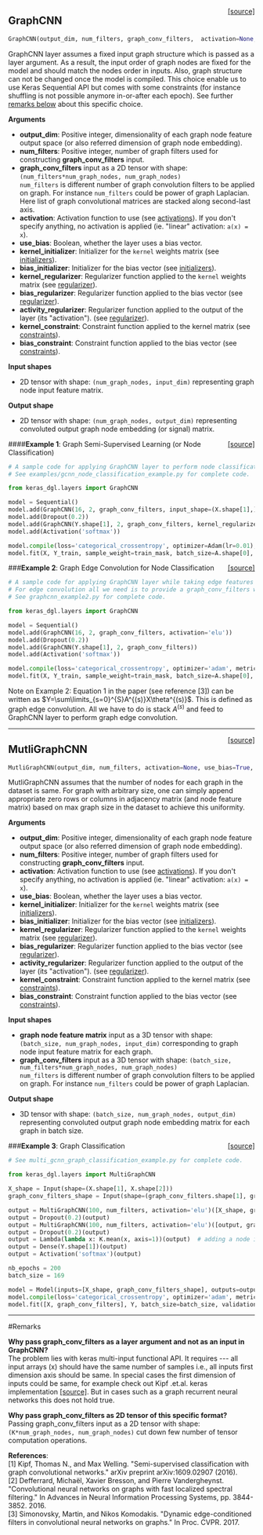<span style="float:right;">[[source]](https://github.com/vermaMachineLearning/keras-deep-graph-learning/blob/master/keras_dgl/layers/graph_cnn_layer.py#L9)</span>
## GraphCNN

```python
GraphCNN(output_dim, num_filters, graph_conv_filters,  activation=None, use_bias=True, kernel_initializer='glorot_uniform', bias_initializer='zeros', kernel_regularizer=None, bias_regularizer=None, activity_regularizer=None, kernel_constraint=None, bias_constraint=None)
```

GraphCNN layer assumes a fixed input graph structure which is passed as a layer argument. As a result, the input order of graph nodes are fixed for the model and should match the nodes order in inputs. Also, graph structure can not be changed once the model is compiled. This choice enable us to use Keras Sequential API but comes with some constraints (for instance shuffling is not  possible anymore in-or-after each epoch). See further [remarks below](http://127.0.0.1:8000/Layers/Convolution/graph_conv_layer/#remarks) about this specific choice.<br />


__Arguments__

- __output_dim__: Positive integer, dimensionality of each graph node feature output space (or also referred dimension of graph node embedding).
- __num_filters__: Positive integer, number of graph filters used for constructing  __graph_conv_filters__ input.
- __graph_conv_filters__ input as a 2D tensor with shape: `(num_filters*num_graph_nodes, num_graph_nodes)`<br />
`num_filters` is different number of graph convolution filters to be applied on graph. For instance `num_filters` could be power of graph Laplacian. Here list of graph convolutional matrices are stacked along second-last axis.<br />
- __activation__: Activation function to use
(see [activations](../activations.md)).
If you don't specify anything, no activation is applied
(ie. "linear" activation: `a(x) = x`).
- __use_bias__: Boolean, whether the layer uses a bias vector.
- __kernel_initializer__: Initializer for the `kernel` weights matrix
(see [initializers](../initializers.md)).
- __bias_initializer__: Initializer for the bias vector
(see [initializers](../initializers.md)).
- __kernel_regularizer__: Regularizer function applied to
the `kernel` weights matrix
(see [regularizer](../regularizers.md)).
- __bias_regularizer__: Regularizer function applied to the bias vector
(see [regularizer](../regularizers.md)).
- __activity_regularizer__: Regularizer function applied to
the output of the layer (its "activation").
(see [regularizer](../regularizers.md)).
- __kernel_constraint__: Constraint function applied to the kernel matrix
(see [constraints](https://keras.io/constraints/)).
- __bias_constraint__: Constraint function applied to the bias vector
(see [constraints](https://keras.io/constraints/)).



__Input shapes__

* 2D tensor with shape: `(num_graph_nodes, input_dim)` representing graph node input feature matrix.<br />


__Output shape__

* 2D tensor with shape: `(num_graph_nodes, output_dim)`	representing convoluted output graph node embedding (or signal) matrix.<br />

<span style="float:right;">[[source]](https://github.com/vermaMachineLearning/keras-deep-graph-learning/blob/master/examples/gcnn_node_classification_example.py)</span>
####__Example 1__: Graph Semi-Supervised Learning (or Node Classification)


```python
# A sample code for applying GraphCNN layer to perform node classification. 
# See examples/gcnn_node_classification_example.py for complete code.

from keras_dgl.layers import GraphCNN

model = Sequential()
model.add(GraphCNN(16, 2, graph_conv_filters, input_shape=(X.shape[1],), activation='elu', kernel_regularizer=l2(5e-4)))
model.add(Dropout(0.2))
model.add(GraphCNN(Y.shape[1], 2, graph_conv_filters, kernel_regularizer=l2(5e-4)))
model.add(Activation('softmax'))

model.compile(loss='categorical_crossentropy', optimizer=Adam(lr=0.01), metrics=['acc'])
model.fit(X, Y_train, sample_weight=train_mask, batch_size=A.shape[0], epochs=500, shuffle=False, verbose=0)
```

<span style="float:right;">[[source]](https://github.com/vermaMachineLearning/keras-deep-graph-learning/blob/master/examples/gcnn_node_classification_with_edge_features_example.py)</span>
###__Example 2__: Graph Edge Convolution for Node Classification


```python
# A sample code for applying GraphCNN layer while taking edge features into account to perform node label classification. 
# For edge convolution all we need is to provide a graph_conv_filters which contains (stack) adjacency matrices corresponding to each edge features. See note below on example2.
# See graphcnn_example2.py for complete code.

from keras_dgl.layers import GraphCNN

model = Sequential()
model.add(GraphCNN(16, 2, graph_conv_filters, activation='elu'))
model.add(Dropout(0.2))
model.add(GraphCNN(Y.shape[1], 2, graph_conv_filters))
model.add(Activation('softmax'))

model.compile(loss='categorical_crossentropy', optimizer='adam', metrics=['acc'])
model.fit(X, Y_train, sample_weight=train_mask, batch_size=A.shape[0], epochs=500, shuffle=False)
```

Note on Example 2:  Equation $1$ in the paper (see reference [3]) can be written as $Y=\sum\limits_{s=0}^{S}A^{(s)}X\theta^{(s)}$. This is defined as graph edge convolution. All we have to do is stack $A^{(s)}$ and feed to GraphCNN layer to perform graph edge convolution.


----

<span style="float:right;">[[source]](https://github.com/vermaMachineLearning/keras-deep-graph-learning/blob/master/keras_dgl/layers/multi_graph_cnn_layer.py#L9)</span>
## MutliGraphCNN

```python
MutliGraphCNN(output_dim, num_filters, activation=None, use_bias=True, kernel_initializer='glorot_uniform', bias_initializer='zeros', kernel_regularizer=None, bias_regularizer=None, activity_regularizer=None, kernel_constraint=None, bias_constraint=None)
```

MutliGraphCNN assumes that the number of nodes for each graph in the dataset is same. For graph with arbitrary size, one can simply append appropriate zero rows or columns in adjacency matrix (and node feature matrix) based on max graph size in the dataset to achieve this uniformity.

__Arguments__

- __output_dim__: Positive integer, dimensionality of each graph node feature output space (or also referred dimension of graph node embedding).
- __num_filters__: Positive integer, number of graph filters used for constructing  __graph_conv_filters__ input.
- __activation__: Activation function to use
(see [activations](../activations.md)).
If you don't specify anything, no activation is applied
(ie. "linear" activation: `a(x) = x`).
- __use_bias__: Boolean, whether the layer uses a bias vector.
- __kernel_initializer__: Initializer for the `kernel` weights matrix
(see [initializers](../initializers.md)).
- __bias_initializer__: Initializer for the bias vector
(see [initializers](../initializers.md)).
- __kernel_regularizer__: Regularizer function applied to
the `kernel` weights matrix
(see [regularizer](../regularizers.md)).
- __bias_regularizer__: Regularizer function applied to the bias vector
(see [regularizer](../regularizers.md)).
- __activity_regularizer__: Regularizer function applied to
the output of the layer (its "activation").
(see [regularizer](../regularizers.md)).
- __kernel_constraint__: Constraint function applied to the kernel matrix
(see [constraints](https://keras.io/constraints/)).
- __bias_constraint__: Constraint function applied to the bias vector
(see [constraints](https://keras.io/constraints/)).

__Input shapes__

* __graph node feature matrix__ input as a 3D tensor with shape: `(batch_size, num_graph_nodes, input_dim)` corresponding to graph node input feature matrix for each graph.<br />
* __graph_conv_filters__ input as a 3D tensor with shape: `(batch_size, num_filters*num_graph_nodes, num_graph_nodes)` <br />
`num_filters` is different number of graph convolution filters to be applied on graph. For instance `num_filters` could be power of graph Laplacian.<br />

__Output shape__

* 3D tensor with shape: `(batch_size, num_graph_nodes, output_dim)`	representing convoluted output graph node embedding matrix for each graph in batch size.<br />



<span style="float:right;">[[source]](https://github.com/vermaMachineLearning/keras-deep-graph-learning/blob/master/examples/multi_gcnn_graph_classification_example.py)</span>
###__Example 3__: Graph Classification


```python
# See multi_gcnn_graph_classification_example.py for complete code.

from keras_dgl.layers import MultiGraphCNN

X_shape = Input(shape=(X.shape[1], X.shape[2]))
graph_conv_filters_shape = Input(shape=(graph_conv_filters.shape[1], graph_conv_filters.shape[2]))

output = MultiGraphCNN(100, num_filters, activation='elu')([X_shape, graph_conv_filters_shape])
output = Dropout(0.2)(output)
output = MultiGraphCNN(100, num_filters, activation='elu')([output, graph_conv_filters_shape])
output = Dropout(0.2)(output)
output = Lambda(lambda x: K.mean(x, axis=1))(output)  # adding a node invariant layer to make sure output does not depends upon the node order in a graph.
output = Dense(Y.shape[1])(output)
output = Activation('softmax')(output)

nb_epochs = 200
batch_size = 169

model = Model(inputs=[X_shape, graph_conv_filters_shape], outputs=output)
model.compile(loss='categorical_crossentropy', optimizer='adam', metrics=['acc'])
model.fit([X, graph_conv_filters], Y, batch_size=batch_size, validation_split=0.1, epochs=nb_epochs, shuffle=True, verbose=1)
```



----

#Remarks

__Why pass graph_conv_filters as a layer argument and not as an input in GraphCNN?__<br />
The problem lies with keras multi-input functional API. It requires --- all input arrays (x) should have the same number of samples i.e.,  all inputs first dimension axis should be same. In special cases the first dimension of inputs could be same, for example check out Kipf .et.al.  keras implementation [[source]](https://github.com/tkipf/keras-gcn/blob/master/kegra/train.py). But in cases such as a graph recurrent neural networks this does not hold true.

  
__Why pass graph_conv_filters as 2D tensor of this specific format?__<br />
Passing  graph_conv_filters input as a 2D tensor with shape: `(K*num_graph_nodes, num_graph_nodes)` cut down few number of tensor computation operations.

__References__: <br />
[1] Kipf, Thomas N., and Max Welling. "Semi-supervised classification with graph convolutional networks." arXiv preprint arXiv:1609.02907 (2016). <br />
[2] Defferrard, Michaël, Xavier Bresson, and Pierre Vandergheynst. "Convolutional neural networks on graphs with fast localized spectral filtering." In Advances in Neural Information Processing Systems, pp. 3844-3852. 2016. <br />
[3] Simonovsky, Martin, and Nikos Komodakis. "Dynamic edge-conditioned filters in convolutional neural networks on graphs." In Proc. CVPR. 2017. <br />
